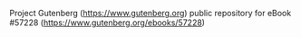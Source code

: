 Project Gutenberg (https://www.gutenberg.org) public repository for
eBook #57228 (https://www.gutenberg.org/ebooks/57228)
